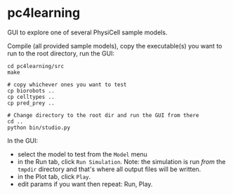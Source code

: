 # pc4learning

GUI to explore one of several PhysiCell sample models.

Compile (all provided sample models), copy the executable(s) you want to run to the root directory, run the GUI:
```
cd pc4learning/src
make

# copy whichever ones you want to test
cp biorobots ..
cp celltypes ..
cp pred_prey ..

# Change directory to the root dir and run the GUI from there
cd ..
python bin/studio.py
```

In the GUI:
* select the model to test from the `Model` menu
* in the Run tab, click `Run Simulation`. Note: the simulation is run *from* the `tmpdir` directory and that's where all output files will be written.
* in the Plot tab, click `Play`.
* edit params if you want then repeat: Run, Play.
